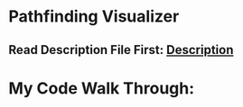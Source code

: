 # Pathfinding Visualizer

## Read Description File First: [Description](https://github.com/mperea9/PathfindingVisualizer/blob/main/Description-Of-Algorithm.md)

# My Code Walk Through:

